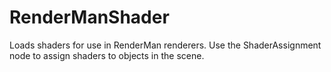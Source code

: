# RenderManShader

Loads shaders for use in RenderMan renderers. Use the ShaderAssignment node to assign shaders to objects in the scene.

